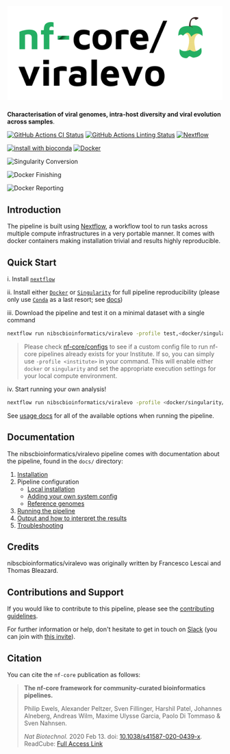 # ![nibscbioinformatics/viralevo](docs/images/nibscbioinformatics-viralevo_logo.png)

**Characterisation of viral genomes, intra-host diversity and viral evolution across samples**.

[![GitHub Actions CI Status](https://github.com/nibscbioinformatics/viralevo/workflows/nf-core%20CI/badge.svg)](https://github.com/nibscbioinformatics/viralevo/actions)
[![GitHub Actions Linting Status](https://github.com/nibscbioinformatics/viralevo/workflows/nf-core%20linting/badge.svg)](https://github.com/nibscbioinformatics/viralevo/actions)
[![Nextflow](https://img.shields.io/badge/nextflow-%E2%89%A519.10.0-brightgreen.svg)](https://www.nextflow.io/)

[![install with bioconda](https://img.shields.io/badge/install%20with-bioconda-brightgreen.svg)](http://bioconda.github.io/)
[![Docker](https://img.shields.io/docker/automated/nibscbioinformatics/viralevo.svg)](https://hub.docker.com/r/nibscbioinformatics/viralevo)

![Singularity Conversion](https://github.com/nibscbioinformatics/viralevo/workflows/Singularity%20Conversion/badge.svg)

![Docker Finishing](https://github.com/nibscbioinformatics/viralevo/workflows/Docker%20Build%20&%20Push%20-%20Finishing/badge.svg)

![Docker Reporting](https://github.com/nibscbioinformatics/viralevo/workflows/Docker%20Build%20&%20Push%20-%20Reporting/badge.svg)


## Introduction

The pipeline is built using [Nextflow](https://www.nextflow.io), a workflow tool to run tasks across multiple compute infrastructures in a very portable manner. It comes with docker containers making installation trivial and results highly reproducible.

## Quick Start

i. Install [`nextflow`](https://nf-co.re/usage/installation)

ii. Install either [`Docker`](https://docs.docker.com/engine/installation/) or [`Singularity`](https://www.sylabs.io/guides/3.0/user-guide/) for full pipeline reproducibility (please only use [`Conda`](https://conda.io/miniconda.html) as a last resort; see [docs](https://nf-co.re/usage/configuration#basic-configuration-profiles))

iii. Download the pipeline and test it on a minimal dataset with a single command

```bash
nextflow run nibscbioinformatics/viralevo -profile test,<docker/singularity/conda/institute>
```

> Please check [nf-core/configs](https://github.com/nf-core/configs#documentation) to see if a custom config file to run nf-core pipelines already exists for your Institute. If so, you can simply use `-profile <institute>` in your command. This will enable either `docker` or `singularity` and set the appropriate execution settings for your local compute environment.

iv. Start running your own analysis!

<!-- TODO nf-core: Update the default command above used to run the pipeline -->

```bash
nextflow run nibscbioinformatics/viralevo -profile <docker/singularity/conda/institute> --reads '*_R{1,2}.fastq.gz' --genome GRCh37
```

See [usage docs](docs/usage.md) for all of the available options when running the pipeline.

## Documentation

The nibscbioinformatics/viralevo pipeline comes with documentation about the pipeline, found in the `docs/` directory:

1. [Installation](https://nf-co.re/usage/installation)
2. Pipeline configuration
    * [Local installation](https://nf-co.re/usage/local_installation)
    * [Adding your own system config](https://nf-co.re/usage/adding_own_config)
    * [Reference genomes](https://nf-co.re/usage/reference_genomes)
3. [Running the pipeline](docs/usage.md)
4. [Output and how to interpret the results](docs/output.md)
5. [Troubleshooting](https://nf-co.re/usage/troubleshooting)

<!-- TODO nf-core: Add a brief overview of what the pipeline does and how it works -->

## Credits

nibscbioinformatics/viralevo was originally written by Francesco Lescai and Thomas Bleazard.

## Contributions and Support

If you would like to contribute to this pipeline, please see the [contributing guidelines](.github/CONTRIBUTING.md).

For further information or help, don't hesitate to get in touch on [Slack](https://nfcore.slack.com/channels/viralevo) (you can join with [this invite](https://nf-co.re/join/slack)).

## Citation

<!-- TODO nf-core: Add citation for pipeline after first release. Uncomment lines below and update Zenodo doi. -->
<!-- If you use  nibscbioinformatics/viralevo for your analysis, please cite it using the following doi: [10.5281/zenodo.XXXXXX](https://doi.org/10.5281/zenodo.XXXXXX) -->

You can cite the `nf-core` publication as follows:

> **The nf-core framework for community-curated bioinformatics pipelines.**
>
> Philip Ewels, Alexander Peltzer, Sven Fillinger, Harshil Patel, Johannes Alneberg, Andreas Wilm, Maxime Ulysse Garcia, Paolo Di Tommaso & Sven Nahnsen.
>
> _Nat Biotechnol._ 2020 Feb 13. doi: [10.1038/s41587-020-0439-x](https://dx.doi.org/10.1038/s41587-020-0439-x).  
> ReadCube: [Full Access Link](https://rdcu.be/b1GjZ)
